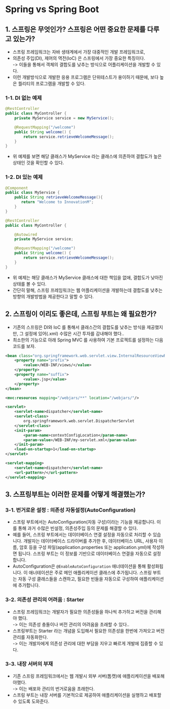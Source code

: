 # Spring vs Spring Boot

## 1. 스프링은 무엇인가? 스프링은 어떤 중요한 문제를 다루고 있는가?

* 스프링 프레임워크는 자바 생태계에서 가장 대중적인 개발 프레임워크로,
* 의존성 주입(DI), 제어의 역전(IoC) 은 스프링에서 가장 중요한 특징이다. \
  \-> 이들을 통해서 객체의 결합도를 낮추는 방식으로 어플리케이션을 개발할 수 있다.
* 이런 개발방식으로 개발한 응용 프로그램은 단위테스트가 용이하기 때문에, 보다 높은 퀄리티의 프로그램을 개발할 수 있다.&#x20;

### 1-1. DI 없는 예제&#x20;

```java
@RestController
public class MyController {
    private MyService service = new MyService();

    @RequestMapping("/welcome")
    public String welcome() {
        return service.retrieveWelcomeMessage();
    }
}
```

* 위 예제를 보면 해당 클래스가 MyService 라는 클래스에 의존하여 결합도가 높은 상태인 것을 확인할 수 있다.&#x20;

### 1-2. DI 있는 예제

```java
@Component
public class MyService {
    public String retrieveWelcomeMessage(){
       return "Welcome to InnovationM";
    }
}

@RestController
public class MyController {

    @Autowired
    private MyService service;

    @RequestMapping("/welcome")
    public String welcome() {
        return service.retrieveWelcomeMessage();
    }
}
```

* 위 예제는 해당 클래스가 MyService 클래스에 대한 책임을 없애, 결합도가 낮아진 상태를 볼 수 있다.&#x20;
* 간단히 말해, 스프링 프레임워크는 웹 어플리케이션을 개발하는데 결합도를 낮추는 방향의 개발방법을 제공한다고 말할 수 있다.&#x20;

## 2. 스프링이 이리도 좋은데, 스프링 부트는 왜 필요한가?

* 기존의 스프링은 DI와 IoC 를 통해서 클래스간의 결합도를 낮추는 방식을 제공했지만, 그 설정에 있어(.xml) 수많은 시간 투자를 감내해야 했다..
* 최소한의  기능으로 아래  Spring MVC 를 사용하여 기본 프로젝트를 설정하는 다음 코드를 보자.

```xml
<bean class="org.springframework.web.servlet.view.InternalResourceViewResolver">
    <property name="prefix">
        <value>/WEB-INF/views/</value>
    </property>
    <property name="suffix">
        <value>.jsp</value>
    </property>
</bean>

<mvc:resources mapping="/webjars/**" location="/webjars/"/>

<servlet>
    <servlet-name>dispatcher</servlet-name>
    <servlet-class>
        org.springframework.web.servlet.DispatcherServlet
    </servlet-class>
    <init-param>
        <param-name>contextConfigLocation</param-name>
        <param-value>/WEB-INF/my-servlet.xml</param-value>
    </init-param>
    <load-on-startup>1</load-on-startup>
</servlet>

<servlet-mapping>
    <servlet-name>dispatcher</servlet-name>
    <url-pattern>/</url-pattern>
</servlet-mapping>
```

## 3. 스프링부트는 이러한 문제를 어떻게 해결했는가?

### 3-1. 번거로운 설정 : 의존성 자동설정(AutoConfiguration)

* 스프링 부트에서는 AutoConfiguration(자동 구성)이라는 기능을 제공합니다. 이를 통해 과거 수많은 빈설정, 의존성주입 등의 문제를 해결할 수 있다.&#x20;
* 예를 들어, 스프링 부트에서는 데이터베이스 연결 설정을 자동으로 처리할 수 있습니다. 개발자는 데이터베이스 드라이버를 추가한 후, 데이터베이스 URL, 사용자 이름, 암호 등을 구성 파일(application.properties 또는 application.yml)에 작성하면 됩니다. 스프링 부트는 이 정보를 기반으로 데이터베이스 연결을 자동으로 설정합니다.
* AutoConfiguration은 `@EnableAutoConfiguration` 애너테이션을 통해 활성화됩니다. 이 애너테이션은 주로 메인 애플리케이션 클래스에 추가됩니다. 스프링 부트는 자동 구성 클래스들을 스캔하고, 필요한 빈들을 자동으로 구성하여 애플리케이션에 추가합니다.

### 3-2. 의존성 관리의 어려움 : Starter

* 스프링 프레임워크는 개발자가 필요한 의존성들을 하나씩 추가하고 버전을 관리해야 했다. \
  \-> 이는 의존성 충돌이나 버전 관리의 어려움을 초래할 수 있다..
* 스프링부트는 Starter 라는 개념을 도입해서 필요한 의존성을 한번에 가져오고 버전 관리를 자동화한다. \
  \-> 이는 개발자에게 의존성 관리에 대한 부담을 지우고 빠르게 개발에 집중할 수 있다.&#x20;

### 3-3. 내장 서버의 부재

* 기존 스프링 프레임워크에서는 웹 개발시 외부 서버(톰캣)에 애플리케이션을 배포해야했다.\
  \-> 이는 배포와 관리의 번거로움을 초래한다.
* 스프링 부트는 내장 서버를 기본적으로 제공하여 애플리케이션을 실행하고 배포할 수 있도록 도와준다.
